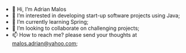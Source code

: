 - 👋 Hi, I’m Adrian Malos
- 👀 I’m interested in developing start-up software projects using Java;
- 🌱 I’m currently learning Spring;
- 💞️ I’m looking to collaborate on challenging projects;
- 📫 How to reach me? please send your thoughts at malos.adrian@yahoo.com;

<!---
adr56838/adr56838 is a ✨ special ✨ repository because its `README.md` (this file) appears on your GitHub profile.
You can click the Preview link to take a look at your changes.
--->
